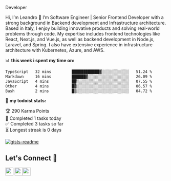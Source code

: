 Developer

Hi, I’m Leandro 👋
I’m Software Engineer | Senior Frontend Developer with a strong background in Backend development and Infrastructure architecture. Based in Italy, I enjoy building innovative products and solving real-world problems through code. My expertise includes frontend technologies like React, Next.js, and Vue.js, as well as backend development in Node.js, Laravel, and Spring. I also have extensive experience in infrastructure architecture with Kubernetes, Azure, and AWS.

📊 **this week i spent my time on:**
<!--START_SECTION:waka-->

```txt
TypeScript   32 mins         ████████████▓░░░░░░░░░░░░   51.24 %
Markdown     16 mins         ██████▓░░░░░░░░░░░░░░░░░░   26.09 %
JavaScript   4 mins          ██░░░░░░░░░░░░░░░░░░░░░░░   07.55 %
Other        4 mins          █▓░░░░░░░░░░░░░░░░░░░░░░░   06.57 %
Bash         2 mins          █▒░░░░░░░░░░░░░░░░░░░░░░░   04.72 %
```

<!--END_SECTION:waka-->

🚧 **my todoist stats:**

<!-- TODO-IST:START -->
🏆  290 Karma Points           
🌸  Completed 1 tasks today           
✅  Completed 3 tasks so far           
⏳  Longest streak is 0 days
<!-- TODO-IST:END -->

[![gists-readme](https://gists-readme.yizack.com/api?user=leandrovitto&title=&n=10)](https://gist.github.com/leandrovitto)


## Let's Connect 🤝 

<a href="https://www.linkedin.com/in/leandrovitto/"><img src="https://cdn2.iconfinder.com/data/icons/social-media-2285/512/1_Linkedin_unofficial_colored_svg-128.png" width="25"></a>
<a href="https://www.youtube.com/@codewavedev_"><img src="https://cdn1.iconfinder.com/data/icons/logotypes/32/youtube-1024.png" width="25"></a><a href="https://leandrovitto.com/"><img src="https://cdn1.iconfinder.com/data/icons/business-startup-14/60/Development-512.png" width="25"></a>